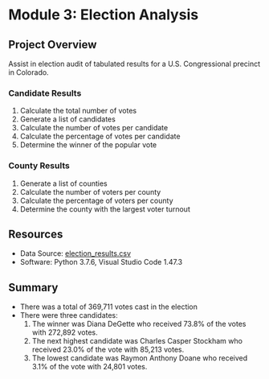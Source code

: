# Module 3: Election Analysis

## Project Overview
Assist in election audit of tabulated results for a U.S. Congressional precinct in Colorado. 

### Candidate Results
1. Calculate the total number of votes
2. Generate a list of candidates
3. Calculate the number of votes per candidate
4. Calculate the percentage of votes per candidate
5. Determine the winner of the popular vote

### County Results
1. Generate a list of counties
2. Calculate the number of voters per county
3. Calculate the percentage of voters per county
4. Determine the county with the largest voter turnout

## Resources
- Data Source: [election_results.csv](./Resources/election_results.csv)
- Software: Python 3.7.6, Visual Studio Code 1.47.3

## Summary
- There was a total of 369,711 votes cast in the election
- There were three candidates:
  1. The winner was Diana DeGette who received 73.8% of the votes with 272,892 votes.
  2. The next highest candidate was Charles Casper Stockham who received 23.0% of the vote with 85,213 votes.
  3. The lowest candidate was Raymon Anthony Doane who received 3.1% of the vote with 24,801 votes.

